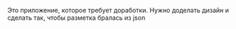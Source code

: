 Это приложение, которое требует доработки. Нужно доделать дизайн и сделать так, чтобы разметка бралась из json

